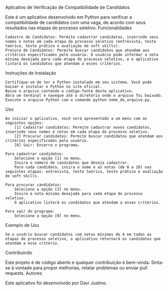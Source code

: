 Aplicativo de Verificação de Compatibilidade de Candidatos

Este é um aplicativo desenvolvido em Python para verificar a compatibilidade de candidatos com uma vaga, de acordo com seus resultados nas etapas do processo seletivo.
Funcionalidades

    Cadastro de Candidatos: Permite cadastrar candidatos, inserindo seus nomes e notas em cada etapa do processo seletivo (entrevista, teste teórico, teste prático e avaliação de soft skills).
    Procura de Candidatos: Permite buscar candidatos que atendam aos critérios especificados pelo usuário. O usuário pode informar a nota mínima desejada para cada etapa do processo seletivo, e o aplicativo listará os candidatos que atendam a esses critérios.

Instruções de Instalação

    Certifique-se de ter o Python instalado em seu sistema. Você pode baixar e instalar o Python no site oficial.
    Baixe o arquivo contendo o código-fonte deste aplicativo.
    Abra um terminal e navegue até o diretório onde o arquivo foi baixado.
    Execute o arquivo Python com o comando python nome_do_arquivo.py.

Uso

    Ao iniciar o aplicativo, você será apresentado a um menu com as seguintes opções:
        [1] Cadastrar candidatos: Permite cadastrar novos candidatos, inserindo seus nomes e notas em cada etapa do processo seletivo.
        [2] Procurar candidatos: Permite buscar candidatos que atendam aos critérios especificados pelo usuário.
        [0] Sair: Encerra o programa.

    Para cadastrar candidatos:
        Selecione a opção [1] no menu.
        Insira o número de candidatos que deseja cadastrar.
        Para cada candidato, insira o nome e as notas (de 0 a 10) nas seguintes etapas: entrevista, teste teórico, teste prático e avaliação de soft skills.

    Para procurar candidatos:
        Selecione a opção [2] no menu.
        Insira a nota mínima desejada para cada etapa do processo seletivo.
        O aplicativo listará os candidatos que atendam a esses critérios.

    Para sair do programa:
        Selecione a opção [0] no menu.

Exemplo de Uso

    Se o usuário buscar candidatos com notas mínimas de 4 em todas as etapas do processo seletivo, o aplicativo retornará os candidatos que atendam a esse critério.

Contribuindo

Este projeto é de código aberto e qualquer contribuição é bem-vinda. Sinta-se à vontade para propor melhorias, relatar problemas ou enviar pull requests.
Autores

Este aplicativo foi desenvolvido por Davi Justino.
